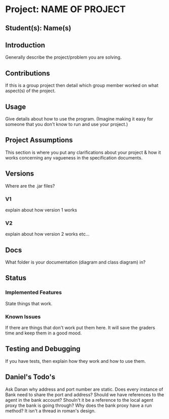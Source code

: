 # Project: NAME OF PROJECT
## Student(s):  Name(s)

## Introduction
Generally describe the project/problem you are solving.

## Contributions
If this is a group project then detail which group member worked on what aspect(s) of the project.

## Usage
Give details about how to use the program. (Imagine making it easy for someone that you don't know to run and use your project.)

## Project Assumptions
This section is where you put any clarifications about your project & how it works concerning any vagueness in the specification documents.

## Versions
Where are the .jar files?
### V1
explain about how version 1 works
### V2
explain about how version 2 works etc...

## Docs
What folder is your documentation (diagram and class diagram) in?

## Status
### Implemented Features
State things that work.

### Known Issues
If there are things that don't work put them here. It will save the graders time and keep them in a good mood.

## Testing and Debugging
If you have tests, then explain how they work and how to use them.


## Daniel's Todo's
Ask Danan why address and port number are static. Does every instance of Bank need to share the port and address?
Should we have references to the agent in the bank account? Shouln't it be a reference to the local agent proxy the bank is going through?
Why does the bank proxy have a run method? It isn't a thread in roman's design.